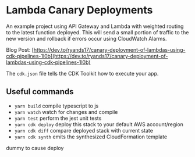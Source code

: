 # Lambda Canary Deployments

An example project using API Gateway and Lambda with weighted routing to the latest function deployed. This will send a small portion of traffic to the new version and rollback if errors occur using CloudWatch Alarms.

Blog Post: [https://dev.to/ryands17/canary-deployment-of-lambdas-using-cdk-pipelines-1l0b](https://dev.to/ryands17/canary-deployment-of-lambdas-using-cdk-pipelines-1l0b)

The `cdk.json` file tells the CDK Toolkit how to execute your app.

## Useful commands

- `yarn build` compile typescript to js
- `yarn watch` watch for changes and compile
- `yarn test` perform the jest unit tests
- `yarn cdk deploy` deploy this stack to your default AWS account/region
- `yarn cdk diff` compare deployed stack with current state
- `yarn cdk synth` emits the synthesized CloudFormation template


dummy to cause deploy